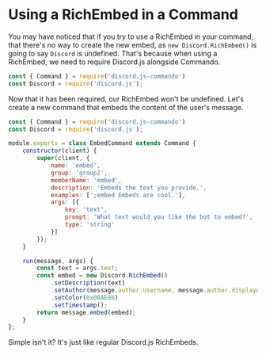 # Using a RichEmbed in a Command

You may have noticed that if you try to use a RichEmbed in your command, that there's no way to create the new embed, as `new Discord.RichEmbed()` is going to say `Discord` is undefined. That's because when using a RichEmbed, we need to require Discord.js alongside Commando.

```js
const { Command } = require('discord.js-commando')
const Discord = require('discord.js');
```

Now that it has been required, our RichEmbed won't be undefined. Let's create a new command that embeds the content of the user's message.

```js
const { Command } = require('discord.js-commando')
const Discord = require('discord.js');

module.exports = class EmbedCommand extends Command {
    constructor(client) {
        super(client, {
            name: 'embed',
            group: 'group2',
            memberName: 'embed',
            description: 'Embeds the text you provide.',
            examples: [';embed Embeds are cool.'],
            args: [{
                key: 'text',
                prompt: 'What text would you like the bot to embed?',
                type: 'string'
            }]
        });    
    }

    run(message, args) {
        const text = args.text;
        const embed = new Discord.RichEmbed()
            .setDescription(text)
            .setAuthor(message.author.username, message.author.displayAvatarURL)
            .setColor(0x00AE86)
            .setTimestamp();
        return message.embed(embed);
    }
};
```

Simple isn't it? It's just like regular Discord.js RichEmbeds.

